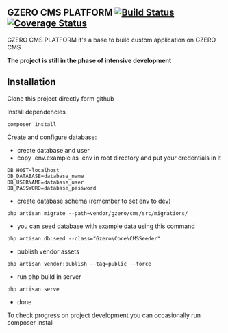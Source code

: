 ## GZERO CMS PLATFORM [![Build Status](https://travis-ci.org/GrupaZero/platform.png?branch=master)](https://travis-ci.org/GrupaZero/platform) [![Coverage Status](https://coveralls.io/repos/GrupaZero/platform/badge.png)](https://coveralls.io/r/GrupaZero/platform)

GZERO CMS PLATFORM it's a base to build custom application on GZERO CMS

**The project is still in the phase of intensive development**

## Installation

Clone this project directly form github

Install dependencies

```
composer install
```

Create and configure database:
 - create database and user
 - copy .env.example as .env in root directory and put your credentials in it
 
 ```
 DB_HOST=localhost
 DB_DATABASE=database_name
 DB_USERNAME=database_user
 DB_PASSWORD=database_password
 ```
 - create database schema (remember to set env to dev)
 
```
php artisan migrate --path=vendor/gzero/cms/src/migrations/
```

 - you can seed database with example data using this command
 
```
php artisan db:seed --class="Gzero\Core\CMSSeeder"
```
 - publish vendor assets
 
```
php artisan vendor:publish --tag=public --force
```
 - run php build in server
  
```
php artisan serve
```
 - done
 
 To check progress on project development you can occasionally run composer install
